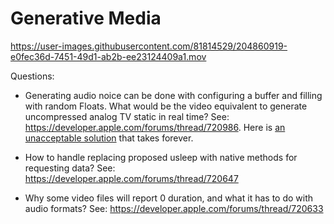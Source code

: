 # Generative Media

https://user-images.githubusercontent.com/81814529/204860919-e0fec36d-7451-49d1-ab2b-ee23124409a1.mov

Questions:
- Generating audio noice can be done with configuring a buffer and filling with random Floats.
What would be the video equivalent to generate uncompressed analog TV static in real time?
See: https://developer.apple.com/forums/thread/720986. Here is [an unacceptable solution](fillBufferPainfulyLong.swift) that takes forever.

- How to handle replacing proposed usleep with native methods for requesting data? See: https://developer.apple.com/forums/thread/720647

- Why some video files will report 0 duration, and what it has to do with audio formats? See: https://developer.apple.com/forums/thread/720633



